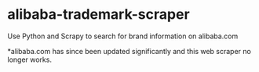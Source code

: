 # alibaba-trademark-scraper
Use Python and Scrapy to search for brand information on alibaba.com

*alibaba.com has since been updated significantly and this web scraper no longer works.
